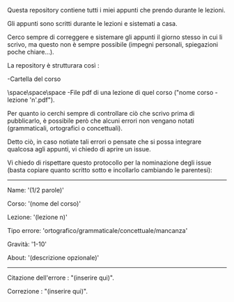 Questa repository contiene tutti i miei appunti che prendo durante le lezioni.

Gli appunti sono scritti durante le lezioni e sistemati a casa.

Cerco sempre di correggere e sistemare gli appunti il giorno stesso in cui li scrivo, ma questo non è sempre possibile (impegni personali, spiegazioni poche chiare...).

La repository è strutturara così : 

 -Cartella del corso

\space\space\space -File pdf di una lezione di quel corso ("nome corso - lezione 'n'.pdf").

Per quanto io cerchi sempre di controllare ciò che scrivo prima di pubblicarlo, è possibile però che alcuni errori non vengano notati (grammaticali, ortografici o concettuali).

Detto ciò, in caso notiate tali errori o pensate che si possa integrare qualcosa agli appunti, vi chiedo di aprire un issue.

Vi chiedo di rispettare questo protocollo per la nominazione degli issue (basta copiare quanto scritto sotto e incollarlo cambiando le parentesi): 

---
Name: '(1/2 parole)' 

Corso: '(nome del corso)' 

Lezione: '(lezione n)' 

Tipo errore: 'ortografico/grammaticale/concettuale/mancanza' 

Gravità: '1-10'

About: '(descrizione opzionale)'

---

Citazione dell'errore : "(inserire qui)".

Correzione : "(inserire qui)".
